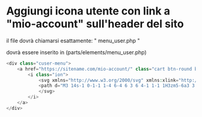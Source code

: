 # Aggiungi icona utente con link a "mio-account" sull'header del sito



il file dovrà chiamarsi esattamente: " menu_user.php "

dovrà essere inserito in (parts/elements/menu_user.php)

```php
<div class="cuser-menu">
	<a href="https://sitename.com/mio-account/" class="cart btn-round btn-round-light dark-mode-reset">
		<i class="ion">
			<svg xmlns="http://www.w3.org/2000/svg" xmlns:xlink="http://www.w3.org/1999/xlink" x="0px" y="0px" viewBox="0 0 12 16" height="16" width="16">
  			<path d="M3 14s-1 0-1-1 1-4 6-4 6 3 6 4-1 1-1 1H3zm5-6a3 3 0 1 0 0-6 3 3 0 0 0 0 6z"/>
			</svg>
		</i>
	</a>
</div>
```

